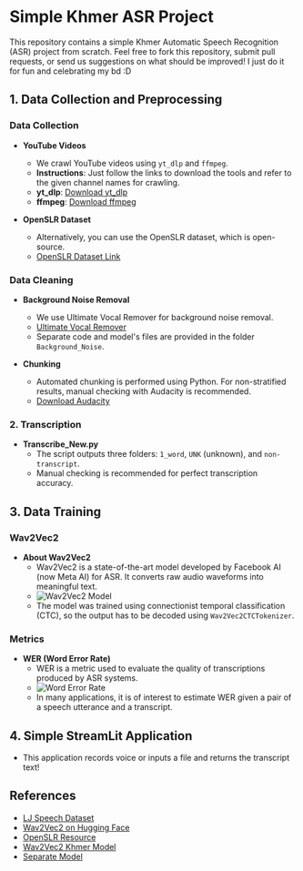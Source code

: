 # Simple Khmer ASR Project

This repository contains a simple Khmer Automatic Speech Recognition (ASR) project from scratch. Feel free to fork this repository, submit pull requests, or send us suggestions on what should be improved! I just do it for fun and celebrating my bd :D

## 1. Data Collection and Preprocessing

### Data Collection

- **YouTube Videos**
  - We crawl YouTube videos using `yt_dlp` and `ffmpeg`.
  - **Instructions**: Just follow the links to download the tools and refer to the given channel names for crawling.
  - **yt_dlp**: [Download yt_dlp](https://github.com/yt-dlp/yt-dlp)
  - **ffmpeg**: [Download ffmpeg](https://www.ffmpeg.org/)
  
- **OpenSLR Dataset**
  - Alternatively, you can use the OpenSLR dataset, which is open-source.
  - [OpenSLR Dataset Link](https://www.openslr.org/42/)

### Data Cleaning

- **Background Noise Removal**
  - We use Ultimate Vocal Remover for background noise removal.
  - [Ultimate Vocal Remover](https://ultimatevocalremover.com/)
  - Separate code and model's files are provided in the folder `Background_Noise`.

- **Chunking**
  - Automated chunking is performed using Python. For non-stratified results, manual checking with Audacity is recommended.
  - [Download Audacity](https://www.audacityteam.org/)

### 2. Transcription

- **Transcribe_New.py**
  - The script outputs three folders: `1_word`, `UNK` (unknown), and `non-transcript`.
  - Manual checking is recommended for perfect transcription accuracy.

## 3. Data Training

### Wav2Vec2

- **About Wav2Vec2**
  - Wav2Vec2 is a state-of-the-art model developed by Facebook AI (now Meta AI) for ASR. It converts raw audio waveforms into meaningful text.
  - ![Wav2Vec2 Model](https://lh3.googleusercontent.com/0eXW1sKIjJi_peKvr2eUAjH5CX03RbB-ct7IBSUFhH1cSx481Be7_xdVRAJ3UfxBAwSlT-KON18ZwipgGtivI7roEjacmD4Cm5jWlJBdrWz6DOabDtO5ynX65Id8vkNhnAgh_uYO)
  - The model was trained using connectionist temporal classification (CTC), so the output has to be decoded using `Wav2Vec2CTCTokenizer`.

### Metrics

- **WER (Word Error Rate)**
  - WER is a metric used to evaluate the quality of transcriptions produced by ASR systems.
  - ![Word Error Rate](https://sonix.ai/packs/media/images/corp/articles/word-error-rate-2017-c5aba7282b39531154f5676a184c7ec4.png)
  - In many applications, it is of interest to estimate WER given a pair of a speech utterance and a transcript.

## 4. Simple StreamLit Application

- This application records voice or inputs a file and returns the transcript text!

## References

- [LJ Speech Dataset](https://keithito.com/LJ-Speech-Dataset/)
- [Wav2Vec2 on Hugging Face](https://huggingface.co/docs/transformers/en/model_doc/wav2vec2)
- [OpenSLR Resource](https://www.openslr.org/resources/42)
- [Wav2Vec2 Khmer Model](https://github.com/seanghay/wav2vec2-khmer-openslr)
- [Separate Model](https://github.com/TRvlvr/model_repo/releases/tag/all_public_uvr_models)
